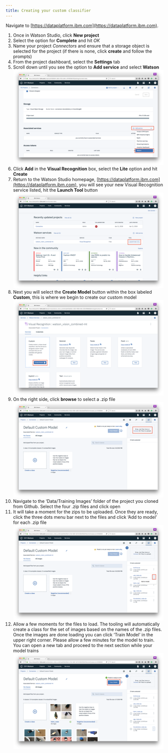 ```yaml
---
title: Creating your custom classifier
---
```


Navigate to [https://dataplatform.ibm.com](https://dataplatform.ibm.com).

1. Once in Watson Studio, click **New project**
1. Select the option for **Complete** and hit *OK*
1. Name your project *Connectors* and ensure that a storage object is selected for the project (if there is none, click **create** and follow the prompts)
1. From the project dashboard, select the **Settings** tab
1. Scroll down until you see the option to **Add service** and select **Watson**
![Add Watson](assets/add_watson_service.png)
1. Click **Add** in the **Visual Recognition** box, select the **Lite** option and hit **Create**
1. Return to the Watson Studio homepage, [https://dataplatform.ibm.com](https://dataplatform.ibm.com), you will see your new Visual Recognition service listed, hit the **Launch Tool** button
![Launch Tool](assets/main_open_tool.png)
1. Next you will select the **Create Model** button within the box labeled **Custom**, this is where we begin to create our custom model
![Create model](assets/create_custom_model.png)
1. On the right side, click **browse** to select a .zip file
![Add images](assets/add_files_to_model.png)
1. Navigate to the ‘Data/Training Images’ folder of the project you cloned from Github. Select the four .zip files and click open
1. It will take a moment for the zips to be uploaded. Once they are ready, click the three dots menu bar next to the files and click ‘Add to model’ for each .zip file
![Add files](assets/add_files.png)
1. Allow a few moments for the files to load. The tooling will automatically create a class for the set of images based on the names of the .zip files. Once the images are done loading you can click ‘Train Model’ in the upper right corner. Please allow a few minutes for the model to train. You can open a new tab and proceed to the next section while your model trains
![Train](assets/train_model.png)
